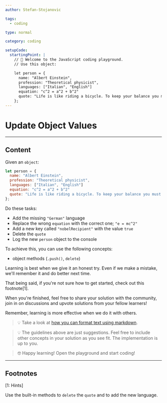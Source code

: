```yaml
---
author: Stefan-Stojanovic

tags:
  - coding

type: normal

category: coding

setupCode:
  startingPoint: |
    // 👋 Welcome to the JavaScript coding playground.
    // Use this object:

    let person = {
      name: "Albert Einstein",
      profession: "Theoretical physicist",
      languages: ["Italian", "English"]
      equation: "c^2 = a^2 + b^2"
      quote: "Life is like riding a bicycle. To keep your balance you must keep moving."
    }; 
---
```


# Update Object Values

---

## Content

Given an `object`:
```javascript
let person = {
  name: "Albert Einstein",
  profession: "Theoretical physicist",
  languages: ["Italian", "English"]
  equation: "c^2 = a^2 + b^2"
  quote: "Life is like riding a bicycle. To keep your balance you must keep moving."
};
```

Do these tasks:

- Add the missing `"German"` language
- Replace the wrong `equation` with the correct one; `"e = mc^2"`
- Add a new key called `"nobelRecipient"` with the value `true`
- Delete the `quote`
- Log the new `person` object to the console

To achieve this, you can use the following concepts:
- object methods (`.push()`, `delete`)

Learning is best when we give it an honest try. Even if we make a mistake, we'll remember it and do better next time.

That being said, if you're not sure how to get started, check out this footnote[1]. 

When you're finished, feel free to share your solution with the community, join in on discussions and upvote solutions from your fellow learners!

Remember, learning is more effective when we do it with others.

> 💡 Take a look at [how you can format text using markdown](https://www.enki.com/glossary/general/markdown-formatting).

> 💡 The guidelines above are just suggestions. Feel free to include other concepts in your solution as you see fit. The implementation is up to you.

> 🤓 Happy learning! Open the playground and start coding!

---

## Footnotes

[1: Hints]

Use the built-in methods to `delete` the `quote` and to add the new language.

